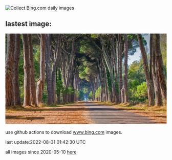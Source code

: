 ![Collect Bing.com daily images](https://github.com/counter2015/bing-daily-images/workflows/Collect%20Bing.com%20daily%20images/badge.svg)
## lastest image:
![](images/Migliarino.jpg)

use github actions to download www.bing.com images.

last update:2022-08-31 01:42:30 UTC

all images since 2020-05-10 [here](https://github.com/counter2015/bing-daily-images/tree/master/images) 
